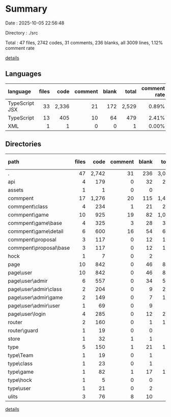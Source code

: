 # Summary

Date : 2025-10-05 22:56:48

Directory : ./src

Total : 47 files,  2742 codes, 31 comments, 236 blanks, all 3009 lines, 1.12% comment rate

[details](details.md)

## Languages
| language | files | code | comment | blank | total | comment rate |
| :--- | ---: | ---: | ---: | ---: | ---: | ---: |
| TypeScript JSX | 33 | 2,336 | 21 | 172 | 2,529 | 0.89% |
| TypeScript | 13 | 405 | 10 | 64 | 479 | 2.41% |
| XML | 1 | 1 | 0 | 0 | 1 | 0.00% |

## Directories
| path | files | code | comment | blank | total | comment rate |
| :--- | ---: | ---: | ---: | ---: | ---: | ---: |
| . | 47 | 2,742 | 31 | 236 | 3,009 | 1.12% |
| api | 4 | 179 | 0 | 32 | 211 | 0.00% |
| assets | 1 | 1 | 0 | 0 | 1 | 0.00% |
| commpent | 17 | 1,276 | 20 | 115 | 1,411 | 1.54% |
| commpent\class | 4 | 234 | 1 | 21 | 256 | 0.43% |
| commpent\game | 10 | 925 | 19 | 82 | 1,026 | 2.01% |
| commpent\game\base | 4 | 325 | 3 | 28 | 356 | 0.91% |
| commpent\game\detail | 6 | 600 | 16 | 54 | 670 | 2.60% |
| commpent\proposal | 3 | 117 | 0 | 12 | 129 | 0.00% |
| commpent\proposal\base | 3 | 117 | 0 | 12 | 129 | 0.00% |
| hock | 1 | 7 | 0 | 2 | 9 | 0.00% |
| page | 10 | 842 | 0 | 46 | 888 | 0.00% |
| page\user | 10 | 842 | 0 | 46 | 888 | 0.00% |
| page\user\admir | 6 | 557 | 0 | 34 | 591 | 0.00% |
| page\user\admir\class | 2 | 204 | 0 | 9 | 213 | 0.00% |
| page\user\admir\game | 2 | 149 | 0 | 7 | 156 | 0.00% |
| page\user\admir\user | 1 | 69 | 0 | 9 | 78 | 0.00% |
| page\user\login | 4 | 285 | 0 | 12 | 297 | 0.00% |
| router | 2 | 160 | 0 | 1 | 161 | 0.00% |
| router\guard | 1 | 19 | 0 | 0 | 19 | 0.00% |
| store | 1 | 32 | 1 | 1 | 34 | 3.03% |
| type | 5 | 150 | 1 | 21 | 172 | 0.66% |
| type\Team | 1 | 19 | 0 | 1 | 20 | 0.00% |
| type\class | 1 | 23 | 0 | 1 | 24 | 0.00% |
| type\game | 1 | 82 | 1 | 17 | 100 | 1.20% |
| type\hock | 1 | 5 | 0 | 0 | 5 | 0.00% |
| type\user | 1 | 21 | 0 | 2 | 23 | 0.00% |
| ulits | 3 | 76 | 8 | 10 | 94 | 9.52% |

[details](details.md)